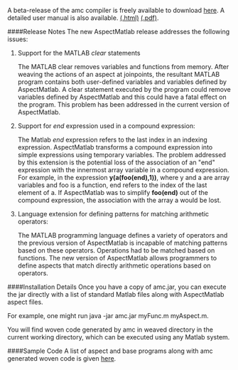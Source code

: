A beta-release of the amc compiler is freely available to download
[here](http://www.sable.mcgill.ca/mclab/aspectmatlab/amc/amc.jar). A
detailed user manual is also available.
[(.html)](http://www.sable.mcgill.ca/mclab/aspectmatlab/amc/usermanual/usermanual.html)
[(.pdf)](http://www.sable.mcgill.ca/mclab/aspectmatlab/publications/usermanual.pdf). 

####Release Notes
The new AspectMatlab release addresses the following issues:

1. Support for the MATLAB *clear* statements

    The MATLAB clear removes variables and functions from memory. After weaving
    the actions of an aspect at joinpoints, the resultant MATLAB program contains
    both user-defined variables and variables defined by AspectMatlab. A clear
    statement executed by the program could remove variables defined by
    AspectMatlab and this could have a fatal effect on the program. This problem
    has been addressed in the current version of AspectMatlab.

2. Support for *end* expression used in a compound expression:

    The Matlab *end* expression refers to the last index in an indexing expression.
    AspectMatlab transforms a compound expression into simple expressions using
    temporary variables. The problem addressed by this extension is the potential
    loss of the association of an "end" expression with the innermost array
    variable in a compound expression. For example, in the expression
    **y(a(foo(end),1))**, where y and a are array variables and foo is a function, end
    refers to the index of the last element of a. If AspectMatlab was to simplify
    **foo(end)** out of the compound expression, the association with the array a would
    be lost.

3. Language extension for defining patterns for matching arithmetic operators: 

    The MATLAB programming language defines a variety of operators and the previous
    version of AspectMatlab is incapable of matching patterns based on these
    operators. Operations had to be matched based on functions. The new version of
    AspectMatlab allows programmers to define aspects that match directly
    arithmetic operations based on operators.


####Installation Details
Once you have a copy of amc.jar, you can execute the jar directly with a list
of standard Matlab files along with AspectMatlab aspect files. 

For example, one might run java -jar amc.jar myFunc.m myAspect.m. 

You will find woven code generated by amc in weaved directory in the current
working directory, which can be executed using any Matlab system.

####Sample Code
A list of aspect and base programs along with amc generated woven code is given
[here](http://www.sable.mcgill.ca/mclab/aspectmatlab/examples).

